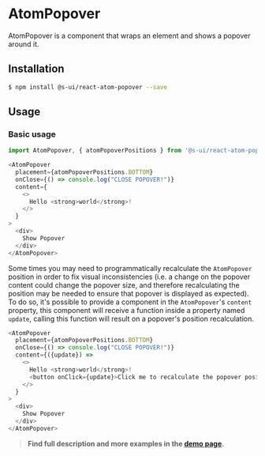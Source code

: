 # AtomPopover

AtomPopover is a component that wraps an element and shows a popover around it.

## Installation

```sh
$ npm install @s-ui/react-atom-popover --save
```

## Usage

### Basic usage
```js
import AtomPopover, { atomPopoverPositions } from '@s-ui/react-atom-popover'

```

```js
<AtomPopover
  placement={atomPopoverPositions.BOTTOM}
  onClose={() => console.log("CLOSE POPOVER!")}
  content={
    <>
      Hello <strong>world</strong>!
    </>
  }
>
  <div>
    Show Popover
  </div>
</AtomPopover>

```

Some times you may need to programmatically recalculate the `AtomPopover` position in order to fix visual inconsistencies (i.e. a change on the popover content could change the popover size, and therefore recalculating the position may be needed to ensure that popover is displayed as expected). To do so, it's possible to provide a component in the `AtomPopover`'s `content` property, this component will receive a function inside a property named `update`, calling this function will result on a popover's position recalculation.

```js
<AtomPopover
  placement={atomPopoverPositions.BOTTOM}
  onClose={() => console.log("CLOSE POPOVER!")}
  content={({update}) =>
    <>
      Hello <strong>world</strong>!
      <button onClick={update}>Click me to recalculate the popover position!</button>
    </>
  }
>
  <div>
    Show Popover
  </div>
</AtomPopover>

```


> **Find full description and more examples in the [demo page](https://sui-components.now.sh/workbench/atom/popover/demo).**

